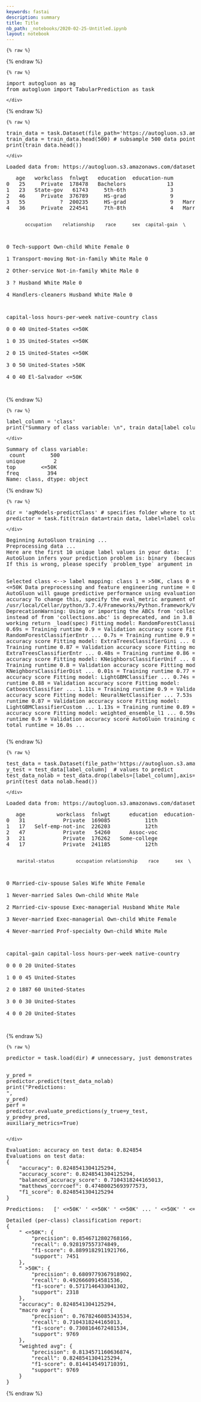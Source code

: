 ```yaml
---
keywords: fastai
description: summary
title: Title
nb_path: _notebooks/2020-02-25-Untitled.ipynb
layout: notebook
---
```


<!--
#################################################
### THIS FILE WAS AUTOGENERATED! DO NOT EDIT! ###
#################################################
# file to edit: _notebooks/2020-02-25-Untitled.ipynb
-->

<div class="container" id="notebook-container">
        
    {% raw %}
    
<div class="cell border-box-sizing code_cell rendered">

</div>
    {% endraw %}

    {% raw %}
    
<div class="cell border-box-sizing code_cell rendered">
<div class="input">

<div class="inner_cell">
    <div class="input_area">
<div class=" highlight hl-ipython3"><pre><span></span><span class="kn">import</span> <span class="nn">autogluon</span> <span class="k">as</span> <span class="nn">ag</span>
<span class="kn">from</span> <span class="nn">autogluon</span> <span class="kn">import</span> <span class="n">TabularPrediction</span> <span class="k">as</span> <span class="n">task</span>
</pre></div>

    </div>
</div>
</div>

</div>
    {% endraw %}

    {% raw %}
    
<div class="cell border-box-sizing code_cell rendered">
<div class="input">

<div class="inner_cell">
    <div class="input_area">
<div class=" highlight hl-ipython3"><pre><span></span><span class="n">train_data</span> <span class="o">=</span> <span class="n">task</span><span class="o">.</span><span class="n">Dataset</span><span class="p">(</span><span class="n">file_path</span><span class="o">=</span><span class="s1">&#39;https://autogluon.s3.amazonaws.com/datasets/Inc/train.csv&#39;</span><span class="p">)</span>
<span class="n">train_data</span> <span class="o">=</span> <span class="n">train_data</span><span class="o">.</span><span class="n">head</span><span class="p">(</span><span class="mi">500</span><span class="p">)</span> <span class="c1"># subsample 500 data points for faster demo</span>
<span class="nb">print</span><span class="p">(</span><span class="n">train_data</span><span class="o">.</span><span class="n">head</span><span class="p">())</span>
</pre></div>

    </div>
</div>
</div>

<div class="output_wrapper">
<div class="output">

<div class="output_area">

<div class="output_subarea output_stream output_stderr output_text">
<pre>Loaded data from: https://autogluon.s3.amazonaws.com/datasets/Inc/train.csv | Columns = 15 / 15 | Rows = 39073 -&gt; 39073
</pre>
</div>
</div>

<div class="output_area">

<div class="output_subarea output_stream output_stdout output_text">
<pre>   age   workclass  fnlwgt   education  education-num       marital-status  \
0   25     Private  178478   Bachelors             13        Never-married   
1   23   State-gov   61743     5th-6th              3        Never-married   
2   46     Private  376789     HS-grad              9        Never-married   
3   55           ?  200235     HS-grad              9   Married-civ-spouse   
4   36     Private  224541     7th-8th              4   Married-civ-spouse   

           occupation    relationship    race      sex  capital-gain  \
0        Tech-support       Own-child   White   Female             0   
1    Transport-moving   Not-in-family   White     Male             0   
2       Other-service   Not-in-family   White     Male             0   
3                   ?         Husband   White     Male             0   
4   Handlers-cleaners         Husband   White     Male             0   

   capital-loss  hours-per-week  native-country   class  
0             0              40   United-States   &lt;=50K  
1             0              35   United-States   &lt;=50K  
2             0              15   United-States   &lt;=50K  
3             0              50   United-States    &gt;50K  
4             0              40     El-Salvador   &lt;=50K  
</pre>
</div>
</div>

</div>
</div>

</div>
    {% endraw %}

    {% raw %}
    
<div class="cell border-box-sizing code_cell rendered">
<div class="input">

<div class="inner_cell">
    <div class="input_area">
<div class=" highlight hl-ipython3"><pre><span></span><span class="n">label_column</span> <span class="o">=</span> <span class="s1">&#39;class&#39;</span>
<span class="nb">print</span><span class="p">(</span><span class="s2">&quot;Summary of class variable: </span><span class="se">\n</span><span class="s2">&quot;</span><span class="p">,</span> <span class="n">train_data</span><span class="p">[</span><span class="n">label_column</span><span class="p">]</span><span class="o">.</span><span class="n">describe</span><span class="p">())</span>
</pre></div>

    </div>
</div>
</div>

<div class="output_wrapper">
<div class="output">

<div class="output_area">

<div class="output_subarea output_stream output_stdout output_text">
<pre>Summary of class variable: 
 count        500
unique         2
top        &lt;=50K
freq         394
Name: class, dtype: object
</pre>
</div>
</div>

</div>
</div>

</div>
    {% endraw %}

    {% raw %}
    
<div class="cell border-box-sizing code_cell rendered">
<div class="input">

<div class="inner_cell">
    <div class="input_area">
<div class=" highlight hl-ipython3"><pre><span></span><span class="nb">dir</span> <span class="o">=</span> <span class="s1">&#39;agModels-predictClass&#39;</span> <span class="c1"># specifies folder where to store trained models</span>
<span class="n">predictor</span> <span class="o">=</span> <span class="n">task</span><span class="o">.</span><span class="n">fit</span><span class="p">(</span><span class="n">train_data</span><span class="o">=</span><span class="n">train_data</span><span class="p">,</span> <span class="n">label</span><span class="o">=</span><span class="n">label_column</span><span class="p">,</span> <span class="n">output_directory</span><span class="o">=</span><span class="nb">dir</span><span class="p">)</span>
</pre></div>

    </div>
</div>
</div>

<div class="output_wrapper">
<div class="output">

<div class="output_area">

<div class="output_subarea output_stream output_stderr output_text">
<pre>Beginning AutoGluon training ...
Preprocessing data ...
Here are the first 10 unique label values in your data:  [&#39; &lt;=50K&#39; &#39; &gt;50K&#39;]
AutoGluon infers your prediction problem is: binary  (because only two unique label-values observed)
If this is wrong, please specify `problem_type` argument in fit() instead (You may specify problem_type as one of: [&#39;binary&#39;, &#39;multiclass&#39;, &#39;regression&#39;])

Selected class &lt;--&gt; label mapping:  class 1 =  &gt;50K, class 0 =  &lt;=50K
	Data preprocessing and feature engineering runtime = 0.16s ...
AutoGluon will gauge predictive performance using evaluation metric: accuracy
To change this, specify the eval_metric argument of fit()
/usr/local/Cellar/python/3.7.4/Frameworks/Python.framework/Versions/3.7/lib/python3.7/imp.py:342: DeprecationWarning: Using or importing the ABCs from &#39;collections&#39; instead of from &#39;collections.abc&#39; is deprecated, and in 3.8 it will stop working
  return _load(spec)
Fitting model: RandomForestClassifierGini ...
	0.69s	 = Training runtime
	0.9	 = Validation accuracy score
Fitting model: RandomForestClassifierEntr ...
	0.7s	 = Training runtime
	0.9	 = Validation accuracy score
Fitting model: ExtraTreesClassifierGini ...
	0.51s	 = Training runtime
	0.87	 = Validation accuracy score
Fitting model: ExtraTreesClassifierEntr ...
	0.48s	 = Training runtime
	0.86	 = Validation accuracy score
Fitting model: KNeighborsClassifierUnif ...
	0.02s	 = Training runtime
	0.8	 = Validation accuracy score
Fitting model: KNeighborsClassifierDist ...
	0.01s	 = Training runtime
	0.77	 = Validation accuracy score
Fitting model: LightGBMClassifier ...
	0.74s	 = Training runtime
	0.88	 = Validation accuracy score
Fitting model: CatboostClassifier ...
	1.11s	 = Training runtime
	0.9	 = Validation accuracy score
Fitting model: NeuralNetClassifier ...
	7.53s	 = Training runtime
	0.87	 = Validation accuracy score
Fitting model: LightGBMClassifierCustom ...
	1.13s	 = Training runtime
	0.89	 = Validation accuracy score
Fitting model: weighted_ensemble_l1 ...
	0.59s	 = Training runtime
	0.9	 = Validation accuracy score
AutoGluon training complete, total runtime = 16.0s ...
</pre>
</div>
</div>

</div>
</div>

</div>
    {% endraw %}

    {% raw %}
    
<div class="cell border-box-sizing code_cell rendered">
<div class="input">

<div class="inner_cell">
    <div class="input_area">
<div class=" highlight hl-ipython3"><pre><span></span><span class="n">test_data</span> <span class="o">=</span> <span class="n">task</span><span class="o">.</span><span class="n">Dataset</span><span class="p">(</span><span class="n">file_path</span><span class="o">=</span><span class="s1">&#39;https://autogluon.s3.amazonaws.com/datasets/Inc/test.csv&#39;</span><span class="p">)</span>
<span class="n">y_test</span> <span class="o">=</span> <span class="n">test_data</span><span class="p">[</span><span class="n">label_column</span><span class="p">]</span>  <span class="c1"># values to predict</span>
<span class="n">test_data_nolab</span> <span class="o">=</span> <span class="n">test_data</span><span class="o">.</span><span class="n">drop</span><span class="p">(</span><span class="n">labels</span><span class="o">=</span><span class="p">[</span><span class="n">label_column</span><span class="p">],</span><span class="n">axis</span><span class="o">=</span><span class="mi">1</span><span class="p">)</span> <span class="c1"># delete label column to prove we&#39;re not cheating</span>
<span class="nb">print</span><span class="p">(</span><span class="n">test_data_nolab</span><span class="o">.</span><span class="n">head</span><span class="p">())</span>
</pre></div>

    </div>
</div>
</div>

<div class="output_wrapper">
<div class="output">

<div class="output_area">

<div class="output_subarea output_stream output_stderr output_text">
<pre>Loaded data from: https://autogluon.s3.amazonaws.com/datasets/Inc/test.csv | Columns = 15 / 15 | Rows = 9769 -&gt; 9769
</pre>
</div>
</div>

<div class="output_area">

<div class="output_subarea output_stream output_stdout output_text">
<pre>   age          workclass  fnlwgt      education  education-num  \
0   31            Private  169085           11th              7   
1   17   Self-emp-not-inc  226203           12th              8   
2   47            Private   54260      Assoc-voc             11   
3   21            Private  176262   Some-college             10   
4   17            Private  241185           12th              8   

        marital-status        occupation relationship    race      sex  \
0   Married-civ-spouse             Sales         Wife   White   Female   
1        Never-married             Sales    Own-child   White     Male   
2   Married-civ-spouse   Exec-managerial      Husband   White     Male   
3        Never-married   Exec-managerial    Own-child   White   Female   
4        Never-married    Prof-specialty    Own-child   White     Male   

   capital-gain  capital-loss  hours-per-week  native-country  
0             0             0              20   United-States  
1             0             0              45   United-States  
2             0          1887              60   United-States  
3             0             0              30   United-States  
4             0             0              20   United-States  
</pre>
</div>
</div>

</div>
</div>

</div>
    {% endraw %}

    {% raw %}
    
<div class="cell border-box-sizing code_cell rendered">
<div class="input">

<div class="inner_cell">
    <div class="input_area">
<div class=" highlight hl-ipython3"><pre><span></span><span class="n">predictor</span> <span class="o">=</span> <span class="n">task</span><span class="o">.</span><span class="n">load</span><span class="p">(</span><span class="nb">dir</span><span class="p">)</span> <span class="c1"># unnecessary, just demonstrates how to load previously-trained predictor from file</span>

<span class="n">y_pred</span> <span class="o">=</span> <span class="n">predictor</span><span class="o">.</span><span class="n">predict</span><span class="p">(</span><span class="n">test_data_nolab</span><span class="p">)</span>
<span class="nb">print</span><span class="p">(</span><span class="s2">&quot;Predictions:  &quot;</span><span class="p">,</span> <span class="n">y_pred</span><span class="p">)</span>
<span class="n">perf</span> <span class="o">=</span> <span class="n">predictor</span><span class="o">.</span><span class="n">evaluate_predictions</span><span class="p">(</span><span class="n">y_true</span><span class="o">=</span><span class="n">y_test</span><span class="p">,</span> <span class="n">y_pred</span><span class="o">=</span><span class="n">y_pred</span><span class="p">,</span> <span class="n">auxiliary_metrics</span><span class="o">=</span><span class="kc">True</span><span class="p">)</span>
</pre></div>

    </div>
</div>
</div>

<div class="output_wrapper">
<div class="output">

<div class="output_area">

<div class="output_subarea output_stream output_stderr output_text">
<pre>Evaluation: accuracy on test data: 0.824854
Evaluations on test data:
{
    &#34;accuracy&#34;: 0.8248541304125294,
    &#34;accuracy_score&#34;: 0.8248541304125294,
    &#34;balanced_accuracy_score&#34;: 0.7104318244165013,
    &#34;matthews_corrcoef&#34;: 0.47480025693977573,
    &#34;f1_score&#34;: 0.8248541304125294
}
</pre>
</div>
</div>

<div class="output_area">

<div class="output_subarea output_stream output_stdout output_text">
<pre>Predictions:   [&#39; &lt;=50K&#39; &#39; &lt;=50K&#39; &#39; &lt;=50K&#39; ... &#39; &lt;=50K&#39; &#39; &lt;=50K&#39; &#39; &lt;=50K&#39;]
</pre>
</div>
</div>

<div class="output_area">

<div class="output_subarea output_stream output_stderr output_text">
<pre>Detailed (per-class) classification report:
{
    &#34; &lt;=50K&#34;: {
        &#34;precision&#34;: 0.8546712802768166,
        &#34;recall&#34;: 0.928197557374849,
        &#34;f1-score&#34;: 0.8899182911921766,
        &#34;support&#34;: 7451
    },
    &#34; &gt;50K&#34;: {
        &#34;precision&#34;: 0.6809779367918902,
        &#34;recall&#34;: 0.4926660914581536,
        &#34;f1-score&#34;: 0.5717146433041302,
        &#34;support&#34;: 2318
    },
    &#34;accuracy&#34;: 0.8248541304125294,
    &#34;macro avg&#34;: {
        &#34;precision&#34;: 0.7678246085343534,
        &#34;recall&#34;: 0.7104318244165013,
        &#34;f1-score&#34;: 0.7308164672481534,
        &#34;support&#34;: 9769
    },
    &#34;weighted avg&#34;: {
        &#34;precision&#34;: 0.8134571160636874,
        &#34;recall&#34;: 0.8248541304125294,
        &#34;f1-score&#34;: 0.8144145491710391,
        &#34;support&#34;: 9769
    }
}
</pre>
</div>
</div>

</div>
</div>

</div>
    {% endraw %}

</div>
 

